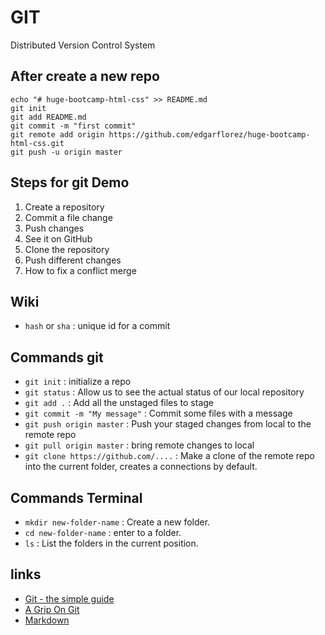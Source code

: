 # GIT
Distributed Version Control System

## After create a new repo
    echo "# huge-bootcamp-html-css" >> README.md
    git init
    git add README.md
    git commit -m "first commit"
    git remote add origin https://github.com/edgarflorez/huge-bootcamp-html-css.git
    git push -u origin master

## Steps for git Demo 
1. Create a repository
2. Commit a file change
3. Push changes
4. See it on GitHub
5. Clone the repository
6. Push different changes
7. How to fix a conflict merge

## Wiki

- `hash` or `sha` : unique id for a commit

## Commands git
- `git init`    : initialize a repo
- `git status` : Allow us to see the actual status of our local repository
- `git add .`   : Add all the unstaged files to stage
- `git commit -m "My message"` : Commit some files with a message
- `git push origin master` : Push your staged changes from local to the remote repo
- `git pull origin master` : bring remote changes to local
- `git clone https://github.com/....` : Make a clone of the remote repo into the current folder, creates a connections by default.

## Commands Terminal
- `mkdir new-folder-name` : Create a new folder.
- `cd new-folder-name` : enter to a folder.
- `ls` : List the folders in the current position.

## links
- [Git - the simple guide](https://rogerdudler.github.io/git-guide/)
- [A Grip On Git](https://agripongit.vincenttunru.com/)
- [Markdown](https://www.markdownguide.org/)